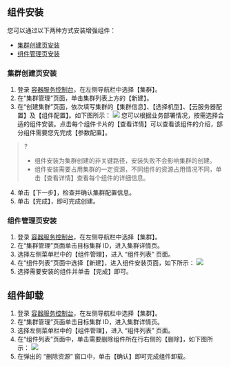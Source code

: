 


## 组件安装
您可以通过以下两种方式安装增强组件：
- [集群创建页安装](#Cluster)
- [组件管理页安装](#Component)



### 集群创建页安装[](id:Cluster)
1. 登录 [容器服务控制台](https://console.qcloud.com/tke2)，在左侧导航栏中选择【集群】。
2. 在“集群管理”页面，单击集群列表上方的【新建】。
3. 在“创建集群”页面，依次填写集群的【集群信息】、【选择机型】、【云服务器配置】及【组件配置】。如下图所示：
![](https://main.qcloudimg.com/raw/8fcb1c44071d8299544bc9d687a80ec5.png)
 您可以根据业务部署情况，按需选择合适的组件安装。点击每个组件卡片的【查看详情】可以查看该组件的介绍，部分组件需要您先完成【参数配置】。
>? 
>- 组件安装为集群创建的非关键路径，安装失败不会影响集群的创建。
>- 组件安装需要占用集群的一定资源，不同组件的资源占用情况不同，单击【查看详情】查看每个组件的详细信息。
4. 单击【下一步】，检查并确认集群配置信息。
5. 单击【完成】，即可完成创建。




### 组件管理页安装 [](id:Component)
1. 登录 [容器服务控制台](https://console.qcloud.com/tke2)，在左侧导航栏中选择【集群】。
2. 在“集群管理”页面单击目标集群 ID，进入集群详情页。
3. 选择左侧菜单栏中的【组件管理】，进入 “组件列表” 页面。
4. 在“组件列表”页面中选择【新建】，进入组件安装页面，如下所示：
![](https://main.qcloudimg.com/raw/e1a6d38274b63de01f52f2c2407b3fb1.png)
5. 选择需要安装的组件并单击【完成】即可。

## 组件卸载
1. 登录 [容器服务控制台](https://console.qcloud.com/tke2)，在左侧导航栏中选择【集群】。
2. 在“集群管理”页面单击目标集群 ID，进入集群详情页。
3. 选择左侧菜单栏中的【组件管理】，进入 “组件列表” 页面。
4. 在“组件列表”页面中，单击需要删除组件所在行右侧的【删除】，如下图所示：
![](https://main.qcloudimg.com/raw/09dffa68aba2730d9f262ae7d60010b6.png)
5. 在弹出的 “删除资源” 窗口中，单击【确认】即可完成组件卸载。

